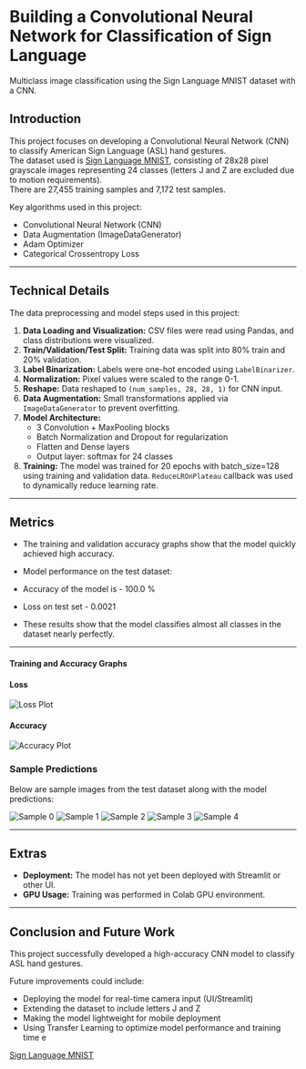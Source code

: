 # Building a Convolutional Neural Network for Classification of Sign Language
Multiclass image classification using the Sign Language MNIST dataset with a CNN.


## Introduction
This project focuses on developing a Convolutional Neural Network (CNN) to classify American Sign Language (ASL) hand gestures.  
The dataset used is [Sign Language MNIST](https://www.kaggle.com/datasets/datamunge/sign-language-mnist), consisting of 28x28 pixel grayscale images representing 24 classes (letters J and Z are excluded due to motion requirements).  
There are 27,455 training samples and 7,172 test samples.

Key algorithms used in this project:  
- Convolutional Neural Network (CNN)  
- Data Augmentation (ImageDataGenerator)  
- Adam Optimizer  
- Categorical Crossentropy Loss  

---

## Technical Details
The data preprocessing and model steps used in this project:  
1. **Data Loading and Visualization:** CSV files were read using Pandas, and class distributions were visualized.  
2. **Train/Validation/Test Split:** Training data was split into 80% train and 20% validation.  
3. **Label Binarization:** Labels were one-hot encoded using `LabelBinarizer`.  
4. **Normalization:** Pixel values were scaled to the range 0-1.  
5. **Reshape:** Data reshaped to `(num_samples, 28, 28, 1)` for CNN input.  
6. **Data Augmentation:** Small transformations applied via `ImageDataGenerator` to prevent overfitting.  
7. **Model Architecture:**  
   - 3 Convolution + MaxPooling blocks  
   - Batch Normalization and Dropout for regularization  
   - Flatten and Dense layers  
   - Output layer: softmax for 24 classes  
8. **Training:** The model was trained for 20 epochs with batch_size=128 using training and validation data. `ReduceLROnPlateau` callback was used to dynamically reduce learning rate.

---

## Metrics

- The training and validation accuracy graphs show that the model quickly achieved high accuracy.  
- Model performance on the test dataset:  

- Accuracy of the model is - 100.0 %
- Loss on test set - 0.0021
- These results show that the model classifies almost all classes in the dataset nearly perfectly.
---

#### Training and Accuracy Graphs

#### Loss
![Loss Plot](loss_plot.png)

#### Accuracy
![Accuracy Plot](accuracy_plot.png)

### Sample Predictions
Below are sample images from the test dataset along with the model predictions:  

![Sample 0](sample_0.png)
![Sample 1](sample_1.png)
![Sample 2](sample_2.png)
![Sample 3](sample_3.png)
![Sample 4](sample_4.png)

---

## Extras
- **Deployment:** The model has not yet been deployed with Streamlit or other UI.  
- **GPU Usage:** Training was performed in Colab GPU environment.  

---

## Conclusion and Future Work
This project successfully developed a high-accuracy CNN model to classify ASL hand gestures.  

Future improvements could include:  
- Deploying the model for real-time camera input (UI/Streamlit)  
- Extending the dataset to include letters J and Z  
- Making the model lightweight for mobile deployment  
- Using Transfer Learning to optimize model performance and training time  e  
 
[Sign Language MNIST](https://www.kaggle.com/datasets/datamunge/sign-language-mnist)
